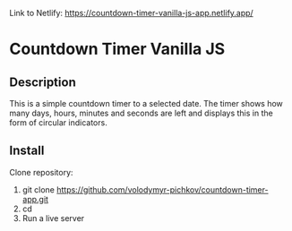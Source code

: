 Link to Netlify: https://countdown-timer-vanilla-js-app.netlify.app/

# Countdown Timer Vanilla JS

## Description
This is a simple countdown timer to a selected date. The timer shows how many days, hours, minutes and seconds are left and displays this in the form of circular indicators.

## Install

Clone repository:

1) git clone <https://github.com/volodymyr-pichkov/countdown-timer-app.git>
2) cd <countdown-timer>
3) Run a live server